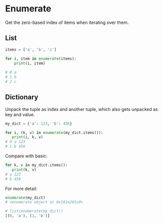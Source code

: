 # Enumerate

Get the zero-based index of items when iterating over them.


## List

```python
items = ['a', 'b', 'c']

for i, item in enumerate(items):
    print(i, item)
    
# 0 a
# 1 b
# 2 c
```


## Dictionary

Unpack the tuple as index and another tuple, which also gets unpacked as key and value.

```python
my_dict = {'a': 123, 'b': 456}

for i, (k, v) in enumerate(my_dict.items()):
   print(i, k, v)
# 0 a 123
# 1 b 456   
```

Compare with basic:

```python
for k, v in my_dict.items():
   print(k, v)
# a 123
# b 456   
````

For more detail:

```python
enumerate(my_dict)
# <enumerate object at 0x101e265c0>

# list(enumerate(my_dict))
[(0, 'a'), (1, 'b')]
```
